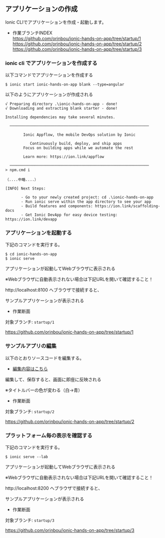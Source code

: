 ## アプリケーションの作成

Ionic CLIでアプリケーションを作成・起動します。

* 作業ブランチINDEX  
https://github.com/orinbou/ionic-hands-on-app/tree/startup/1  
https://github.com/orinbou/ionic-hands-on-app/tree/startup/2  
https://github.com/orinbou/ionic-hands-on-app/tree/startup/3  

### ionic cli でアプリケーションを作成する

以下コマンドでアプリケーションを作成する

```
$ ionic start ionic-hands-on-app blank --type=angular
```

以下のようにアプリケーションが作成される

```
√ Preparing directory .\ionic-hands-on-app - done!
√ Downloading and extracting blank starter - done!

Installing dependencies may take several minutes.

  ──────────────────────────────────────────────────────────────

        Ionic Appflow, the mobile DevOps solution by Ionic

           Continuously build, deploy, and ship apps
        Focus on building apps while we automate the rest

        Learn more: https://ion.link/appflow

  ──────────────────────────────────────────────────────────────
> npm.cmd i

（....中略....）

[INFO] Next Steps:

       - Go to your newly created project: cd .\ionic-hands-on-app
       - Run ionic serve within the app directory to see your app
       - Build features and components: https://ion.link/scaffolding-docs
       - Get Ionic DevApp for easy device testing: https://ion.link/devapp
```

### アプリケーションを起動する

下記のコマンドを実行する。

```
$ cd ionic-hands-on-app
$ ionic serve
```

アプリケーションが起動してWebブラウザに表示される

※Webブラウザに自動表示されない場合は下記URLを開いて確認すること！

http://localhost:8100 へブラウザで接続すると、

サンプルアプリケーションが表示される

+ 作業断面

対象ブランチ: `startup/1` 

https://github.com/orinbou/ionic-hands-on-app/tree/startup/1

### サンプルアプリの編集

以下のとおりソースコードを編集する。

* [編集内容はこちら](https://github.com/orinbou/ionic-hands-on-app/compare/startup/1...startup/2)

編集して、保存すると、画面に即座に反映される

※タイトルバーの色が変わる（白→青）

+ 作業断面

対象ブランチ: `startup/2` 

https://github.com/orinbou/ionic-hands-on-app/tree/startup/2

### プラットフォーム毎の表示を確認する

下記のコマンドを実行する。

```
$ ionic serve --lab
```

アプリケーションが起動してWebブラウザに表示される

※Webブラウザに自動表示されない場合は下記URLを開いて確認すること！

http://localhost:8200 へブラウザで接続すると、

サンプルアプリケーションが表示される

+ 作業断面

対象ブランチ: `startup/3` 

https://github.com/orinbou/ionic-hands-on-app/tree/startup/3
